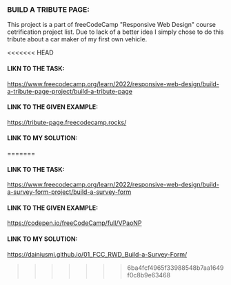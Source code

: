### BUILD A TRIBUTE PAGE:
This project is a part of freeCodeCamp "Responsive Web Design" course cetrification project list. Due to lack of a better idea I simply chose to do this tribute about a car maker of my first own vehicle.

<<<<<<< HEAD
#### LIKN TO THE TASK:
https://www.freecodecamp.org/learn/2022/responsive-web-design/build-a-tribute-page-project/build-a-tribute-page

#### LINK TO THE GIVEN EXAMPLE:
https://tribute-page.freecodecamp.rocks/

#### LINK TO MY SOLUTION:
=======
#### LINK TO THE TASK:
https://www.freecodecamp.org/learn/2022/responsive-web-design/build-a-survey-form-project/build-a-survey-form

#### LINK TO THE GIVEN EXAMPLE:
https://codepen.io/freeCodeCamp/full/VPaoNP

#### LINK TO MY SOLUTION:
https://dainiusmi.github.io/01_FCC_RWD_Build-a-Survey-Form/
>>>>>>> 6ba4fcf4965f33988548b7aa1649f0c8b9e63468
